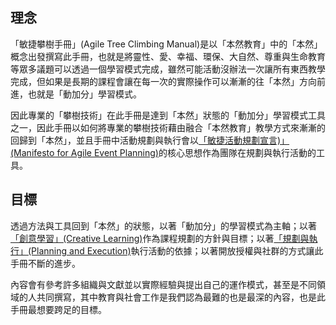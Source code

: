 ## 理念
「敏捷攀樹手冊」(Agile Tree Climbing Manual)是以「本然教育」中的「本然」概念出發撰寫此手冊，也就是將靈性、愛、幸福、環保、大自然、尊重與生命教育等眾多議題可以透過一個學習模式完成，雖然可能活動沒辦法一次讓所有東西教學完成，但如果是長期的課程會讓在每一次的實際操作可以漸漸的往「本然」方向前進，也就是「動加分」學習模式。

因此專業的「攀樹技術」在此手冊是達到「本然」狀態的「動加分」學習模式工具之一，因此手冊以如何將專業的攀樹技術藉由融合「本然教育」教學方式來漸漸的回歸到「本然」，並且手冊中活動規劃與執行會以[「敏捷活動規劃宣言)」(Manifesto for Agile Event Planning)](https://github.com/Uesugi-Summer-Sea/Manifesto-for-Agile-Event-Planning)的核心思想作為團隊在規劃與執行活動的工具。

## 目標
透過方法與工具回到「本然」的狀態，以著「動加分」的學習模式為主軸；以著[「創意學習」(Creative Learning)](1-創意學習.md)作為課程規劃的方針與目標；以著[「規劃與執行」(Planning and Execution)](../5-跨領域應用/5-規劃與執行.md)執行活動的依據；以著開放授權與社群的方式讓此手冊不斷的進步。

內容會有參考許多組織與文獻並以實際經驗與提出自己的運作模式，甚至是不同領域的人共同撰寫，其中教育與社會工作是我們認為最難的也是最深的內容，也是此手冊最想要跨足的目標。
